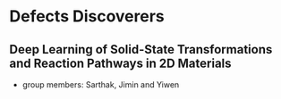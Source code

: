 # Defects Discoverers
## Deep Learning of Solid-State Transformations and Reaction Pathways in 2D Materials
* group members: Sarthak, Jimin and Yiwen
